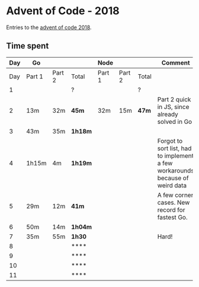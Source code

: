 # Advent of Code - 2018

Entries to the [advent of code 2018](https://adventofcode.com/2018).

## Time spent

| Day | Go     |        |           | Node   |        |         | Comment                                                                       |
|-----|--------|--------|-----------|--------|--------|---------|-------------------------------------------------------------------------------|
| Day | Part 1 | Part 2 | Total     | Part 1 | Part 2 | Total   |                                                                               |
| 1   |        |        | ?         |        |        | ?       |                                                                               |
| 2   | 13m    | 32m    | **45m**   | 32m    | 15m    | **47m** | Part 2 quick in JS, since already solved in Go                                |
| 3   | 43m    | 35m    | **1h18m** |        |        |         |                                                                               |
| 4   | 1h15m  | 4m     | **1h19m** |        |        |         | Forgot to sort list, had to implement a few workarounds because of weird data |
| 5   | 29m    | 12m    | **41m**   |        |        |         | A few corner cases. New record for fastest Go.                                |
| 6   | 50m    | 14m    | **1h04m** |        |        |         |                                                                               |
| 7   | 35m    | 55m    | **1h30**  |        |        |         | Hard!                                                                         |
| 8   |        |        | ****      |        |        |         |                                                                               |
| 9   |        |        | ****      |        |        |         |                                                                               |
| 10  |        |        | ****      |        |        |         |                                                                               |
| 11  |        |        | ****      |        |        |         |                                                                               |
